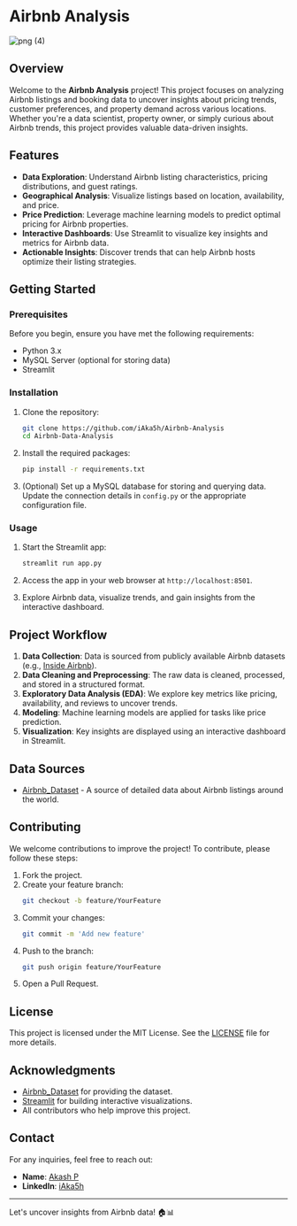 # Airbnb Analysis


![png (4)](https://github.com/user-attachments/assets/fe8bfeb0-be86-4339-9ef0-269d95db3fb0)



## Overview

Welcome to the **Airbnb Analysis** project! This project focuses on analyzing Airbnb listings and booking data to uncover insights about pricing trends, customer preferences, and property demand across various locations. Whether you're a data scientist, property owner, or simply curious about Airbnb trends, this project provides valuable data-driven insights.

## Features

- **Data Exploration**: Understand Airbnb listing characteristics, pricing distributions, and guest ratings.
- **Geographical Analysis**: Visualize listings based on location, availability, and price.
- **Price Prediction**: Leverage machine learning models to predict optimal pricing for Airbnb properties.
- **Interactive Dashboards**: Use Streamlit to visualize key insights and metrics for Airbnb data.
- **Actionable Insights**: Discover trends that can help Airbnb hosts optimize their listing strategies.

## Getting Started

### Prerequisites

Before you begin, ensure you have met the following requirements:

- Python 3.x
- MySQL Server (optional for storing data)
- Streamlit


### Installation

1. Clone the repository:
    ```bash
    git clone https://github.com/iAka5h/Airbnb-Analysis
    cd Airbnb-Data-Analysis
    ```

2. Install the required packages:
    ```bash
    pip install -r requirements.txt
    ```

3. (Optional) Set up a MySQL database for storing and querying data. Update the connection details in `config.py` or the appropriate configuration file.

### Usage

1. Start the Streamlit app:
    ```bash
    streamlit run app.py
    ```

2. Access the app in your web browser at `http://localhost:8501`.

3. Explore Airbnb data, visualize trends, and gain insights from the interactive dashboard.

## Project Workflow

1. **Data Collection**: Data is sourced from publicly available Airbnb datasets (e.g., [Inside Airbnb](http://insideairbnb.com/)).
2. **Data Cleaning and Preprocessing**: The raw data is cleaned, processed, and stored in a structured format.
3. **Exploratory Data Analysis (EDA)**: We explore key metrics like pricing, availability, and reviews to uncover trends.
4. **Modeling**: Machine learning models are applied for tasks like price prediction.
5. **Visualization**: Key insights are displayed using an interactive dashboard in Streamlit.

## Data Sources

- [Airbnb_Dataset](https://drive.google.com/file/d/1C7AilYDf2pA09Jy-5wYysvLwKC9_Fu9X/view) - A source of detailed data about Airbnb listings around the world.

## Contributing

We welcome contributions to improve the project! To contribute, please follow these steps:

1. Fork the project.
2. Create your feature branch:
    ```bash
    git checkout -b feature/YourFeature
    ```
3. Commit your changes:
    ```bash
    git commit -m 'Add new feature'
    ```
4. Push to the branch:
    ```bash
    git push origin feature/YourFeature
    ```
5. Open a Pull Request.

## License

This project is licensed under the MIT License. See the [LICENSE](LICENSE) file for more details.

## Acknowledgments

- [Airbnb_Dataset](https://drive.google.com/file/d/1C7AilYDf2pA09Jy-5wYysvLwKC9_Fu9X/view) for providing the dataset.
- [Streamlit](https://streamlit.io/) for building interactive visualizations.
- All contributors who help improve this project.

## Contact

For any inquiries, feel free to reach out:

- **Name**: [Akash P](mailto:martakash99@gmail.com)
- **LinkedIn**: [iAka5h](https://linkedin.com/iAka5h)
---

Let's uncover insights from Airbnb data! 🏠📊
